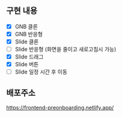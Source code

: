## 구현 내용
- [X] GNB 클론
- [X] GNB 반응형
- [X] Slide 클론
- [ ] Slide 반응형 (화면을 줄이고 새로고침시 가능)
- [X] Slide 드래그
- [X] Slide 버튼
- [ ] Slide 일정 시간 후 이동

## 배포주소
https://frontend-preonboarding.netlify.app/
